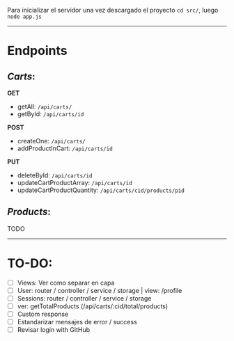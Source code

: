 Para inicializar el servidor una vez descargado el proyecto `cd src/`, luego `node app.js`

******
# Endpoints
## *Carts*:
**GET**
- getAll: `/api/carts/`
- getById: `/api/carts/id`

**POST**
- createOne: `/api/carts/`
- addProductInCart: `/api/carts/id`

**PUT**
- deleteById: `/api/carts/id`
- updateCartProductArray: `/api/carts/id`
- updateCartProductQuantity: `/api/carts/cid/products/pid`

## *Products*:
TODO

******

# TO-DO:
- [ ] Views: Ver como separar en capa
- [ ] User:  router / controller / service / storage | view: /profile
- [ ] Sessions: router / controller / service / storage
- [ ] ver: getTotalProducts (/api/carts/:cid/total/products)
- [ ] Custom response
- [ ] Estandarizar mensajes de error / success
- [ ] Revisar login with GitHub
